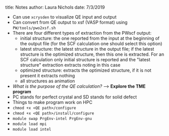 title: Notes
author: Laura Nichols
date: 7/3/2019

* Can use `xcrysden` to visualize QE input and output
* Can convert from QE output to xsf (VASP format) using `PW/tools/pwo2xsf.sh`
* There are four different types of extraction from the PWscf output:
  * initial structure: the one reported from the input at the beginning of the output file (for the SCF calculation one should select this option)
  * latest structure: the latest structure in the output file; if the latest structure is the optimized structure, then this one is extracted. For an SCF calculation only initial structure is reported and the "latest structure" extraction extracts noting in this case
  * optimized structure: extracts the optimized structure, if it is not present it extracts nothing
  * all structures as animation 
* *What is the purpose of the QE calculation?* --> **Explore the TME program**
* PC stands for perfect crystal and SD stands for solid defect
* Things to make program work on HPC
 * `chmod +x <QE path>/configure`
 * `chmod +x <QE path>/install/configure`
 * `module swap PrgEnv-intel PrgEnv-gnu`
 * `module load mpi`
 * `module load intel`
